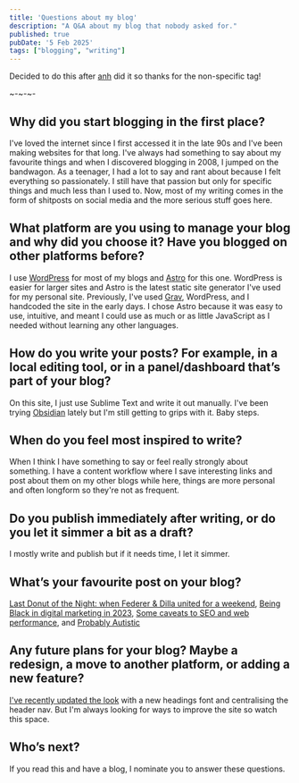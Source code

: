 ```yaml
---
title: 'Questions about my blog'
description: "A Q&A about my blog that nobody asked for."
published: true
pubDate: '5 Feb 2025'
tags: ["blogging", "writing"]
---
```


Decided to do this after [anh](https://anhvn.com/posts/2025/questions-about-the-blog/) did it so thanks for the non-specific tag!

~-~-~-

## Why did you start blogging in the first place?

I've loved the internet since I first accessed it in the late 90s and I've been making websites for that long. I've always had something to say about my favourite things and when I discovered blogging in 2008, I jumped on the bandwagon. As a teenager, I had a lot to say and rant about because I felt everything so passionately. I still have that passion but only for specific things and much less than I used to. Now, most of my writing comes in the form of shitposts on social media and the more serious stuff goes here.

## What platform are you using to manage your blog and why did you choose it? Have you blogged on other platforms before?

I use [WordPress](/jardim/tech/wordpress/) for most of my blogs and [Astro](https://lukealexdavis.co.uk/posts/how-astro-changed-my-web-life/) for this one. WordPress is easier for larger sites and Astro is the latest static site generator I've used for my personal site. Previously, I've used [Grav](https://getgrav.org/), WordPress, and I handcoded the site in the early days. I chose Astro because it was easy to use, intuitive, and meant I could use as much or as little JavaScript as I needed without learning any other languages.

## How do you write your posts? For example, in a local editing tool, or in a panel/dashboard that’s part of your blog?

On this site, I just use Sublime Text and write it out manually. I've been trying [Obsidian](https://obsidian.md/) lately but I'm still getting to grips with it. Baby steps.

## When do you feel most inspired to write?

When I think I have something to say or feel really strongly about something. I have a content workflow where I save interesting links and post about them on my other blogs while here, things are more personal and often longform so they're not as frequent.

## Do you publish immediately after writing, or do you let it simmer a bit as a draft?

I mostly write and publish but if it needs time, I let it simmer.

## What’s your favourite post on your blog?

[Last Donut of the Night: when Federer & Dilla united for a weekend](/posts/last-donut-of-the-night-when-federer-dilla-united-for-1-weekend/), [Being Black in digital marketing in 2023](/posts/being-black-in-digital-marketing-2023/), [Some caveats to SEO and web performance](https://lukealexdavis.co.uk/posts/some-caveats-to-seo-and-web-perf/), and [Probably Autistic](https://lukealexdavis.co.uk/posts/probably-autistic/)

## Any future plans for your blog? Maybe a redesign, a move to another platform, or adding a new feature?

[I've recently updated the look](/posts/updated-website-again/) with a new headings font and centralising the header nav. But I'm always looking for ways to improve the site so watch this space.

## Who’s next?

If you read this and have a blog, I nominate you to answer these questions.
